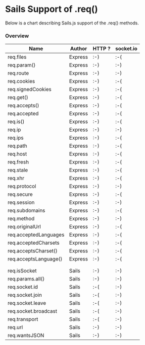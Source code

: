 # Sails Support of .req()
Below is a chart describing Sails.js support of the .req() methods.
### Overview

|Name| Author  | HTTP ?  | socket.io |
|----|-------------|---------|---------|
| req.files | Express | :-) | :-( |
| req.param() | Express | :-) | :-) |
| req.route | Express | :-) | :-) |
| req.cookies | Express | :-) | :-( |
| req.signedCookies | Express | :-) | :-( |
| req.get() | Express | :-) | :-( |
| req.accepts() | Express | :-) | :-( |
| req.accepted | Express | :-) | :-( |
| req.is() | Express | :-) | :-( |
| req.ip | Express | :-) | :-) |
| req.ips | Express | :-) | :-( |
| req.path | Express | :-) | :-( |
| req.host | Express | :-) | :-( |
| req.fresh | Express | :-) | :-( |
| req.stale | Express | :-) | :-( |
| req.xhr | Express | :-) | :-( |
| req.protocol | Express | :-) | :-) |
| req.secure | Express | :-) | :-( |
| req.session | Express | :-) | :-) |
| req.subdomains | Express | :-) | :-( |
| req.method | Express | :-) | :-) |
| req.originalUrl | Express | :-) | :-( |
| req.acceptedLanguages | Express | :-) | :-( |
| req.acceptedCharsets | Express | :-) | :-( |
| req.acceptsCharset() | Express | :-) | :-( |
| req.acceptsLanguage() | Express | :-) | :-( |
|||||
|||||
| req.isSocket | Sails | :-) | :-) |
| req.params.all() | Sails | :-) | :-) |
| req.socket.id | Sails | :-( | :-) |
| req.socket.join | Sails | :-( | :-) |
| req.socket.leave | Sails | :-( | :-) |
| req.socket.broadcast  | Sails | :-( | :-) |
| req.transport  | Sails | :-( | :-) |
| req.url | Sails | :-) | :-) |
| req.wantsJSON | Sails | :-) | :-) |
